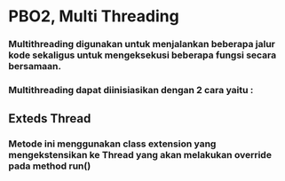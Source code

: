 # PBO2, Multi Threading

### Multithreading digunakan untuk menjalankan beberapa jalur kode sekaligus untuk mengeksekusi beberapa fungsi secara bersamaan.

### Multithreading dapat diinisiasikan dengan 2 cara yaitu :

## Exteds Thread
### Metode ini menggunakan class extension yang mengekstensikan ke Thread yang akan melakukan override pada method run() 
